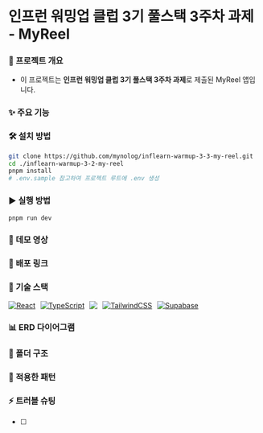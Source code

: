 # 인프런 워밍업 클럽 3기 풀스택 3주차 과제 - MyReel

### 📌 프로젝트 개요

- 이 프로젝트는 **인프런 워밍업 클럽 3기 풀스택 3주차 과제**로 제출된 MyReel 앱입니다.

### ✨ 주요 기능

### 🛠️ 설치 방법

```bash
git clone https://github.com/mynolog/inflearn-warmup-3-3-my-reel.git
cd ./inflearn-warmup-3-2-my-reel
pnpm install
# .env.sample 참고하여 프로젝트 루트에 .env 생성
```

### ▶️ 실행 방법

```bash
pnpm run dev
```

### 🎥 데모 영상

<!-- #### 👉 [유튜브 링크](https://www.youtube.com/watch?v=unFhnRKPQY0) -->

<!-- [![유튜브 썸네일](https://img.youtube.com/vi/unFhnRKPQY0/0.jpg)](https://www.youtube.com/watch?v=unFhnRKPQY0) -->

### 🚀 배포 링크

### 🧳 기술 스택

<p style="display: flex; gap: 10px;">
  <a href="https://nextjs.org/">
    <img src="https://skillicons.dev/icons?i=nextjs" alt="React" />
  </a>
  <a href="https://www.typescriptlang.org/">
    <img src="https://skillicons.dev/icons?i=ts" alt="TypeScript" />
  </a>
  <a href="https://tanstack.com/query/v5/docs/framework/react/overview">
  <img
      src="https://go-skill-icons.vercel.app/api/icons?i=reactquery"
    />
  </a>
  <a href="https://tailwindcss.com/">
    <img src="https://skillicons.dev/icons?i=tailwind" alt="TailwindCSS" />
  </a>
  <a href="https://supabase.com/">
    <img src="https://skillicons.dev/icons?i=supabase" alt="Supabase" />
  </a>
</p>

### 📊 ERD 다이어그램

### 📂 폴더 구조

### 🎯 적용한 패턴

### ⚡ 트러블 슈팅

- [ ]
